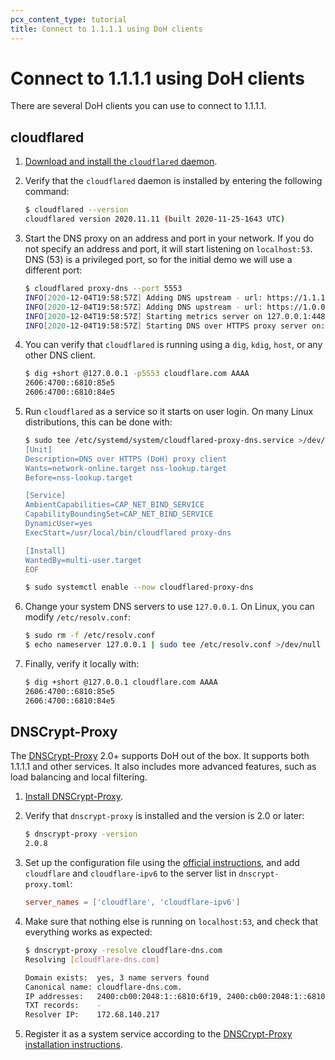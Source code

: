 ```yaml
---
pcx_content_type: tutorial
title: Connect to 1.1.1.1 using DoH clients
---
```


# Connect to 1.1.1.1 using DoH clients

There are several DoH clients you can use to connect to 1.1.1.1.

## cloudflared

1. [Download and install the `cloudflared` daemon](/cloudflare-one/connections/connect-apps/install-and-setup/installation/).
2. Verify that the `cloudflared` daemon is installed by entering the following command:

    ```sh
    $ cloudflared --version
    cloudflared version 2020.11.11 (built 2020-11-25-1643 UTC)
    ```

3. Start the DNS proxy on an address and port in your network. If you do not specify an address and port, it will start listening on `localhost:53`. DNS (53) is a privileged port, so for the initial demo we will use a different port:

    ```sh
    $ cloudflared proxy-dns --port 5553
    INFO[2020-12-04T19:58:57Z] Adding DNS upstream - url: https://1.1.1.1/dns-query
    INFO[2020-12-04T19:58:57Z] Adding DNS upstream - url: https://1.0.0.1/dns-query
    INFO[2020-12-04T19:58:57Z] Starting metrics server on 127.0.0.1:44841/metrics
    INFO[2020-12-04T19:58:57Z] Starting DNS over HTTPS proxy server on: dns://localhost:5553
    ```

4. You can verify that `cloudflared` is running using a `dig`, `kdig`, `host`, or any other DNS client.

    ```sh
    $ dig +short @127.0.0.1 -p5553 cloudflare.com AAAA
    2606:4700::6810:85e5
    2606:4700::6810:84e5
    ```

5. Run `cloudflared` as a service so it starts on user login. On many Linux distributions, this can be done with:

    ```bash
    $ sudo tee /etc/systemd/system/cloudflared-proxy-dns.service >/dev/null <<EOF
    [Unit]
    Description=DNS over HTTPS (DoH) proxy client
    Wants=network-online.target nss-lookup.target
    Before=nss-lookup.target

    [Service]
    AmbientCapabilities=CAP_NET_BIND_SERVICE
    CapabilityBoundingSet=CAP_NET_BIND_SERVICE
    DynamicUser=yes
    ExecStart=/usr/local/bin/cloudflared proxy-dns

    [Install]
    WantedBy=multi-user.target
    EOF

    $ sudo systemctl enable --now cloudflared-proxy-dns
    ```

6. Change your system DNS servers to use `127.0.0.1`. On Linux, you can modify `/etc/resolv.conf`:

    ```sh
    $ sudo rm -f /etc/resolv.conf
    $ echo nameserver 127.0.0.1 | sudo tee /etc/resolv.conf >/dev/null
    ```

7. Finally, verify it locally with:

    ```sh
    $ dig +short @127.0.0.1 cloudflare.com AAAA
    2606:4700::6810:85e5
    2606:4700::6810:84e5
    ```

## DNSCrypt-Proxy

The [DNSCrypt-Proxy](https://dnscrypt.info) 2.0+ supports DoH out of the box. It supports both 1.1.1.1 and other services. It also includes more advanced features, such as load balancing and local filtering.

1. [Install DNSCrypt-Proxy](https://github.com/jedisct1/dnscrypt-proxy/wiki/installation).
2. Verify that `dnscrypt-proxy` is installed and the version is 2.0 or later:

    ```sh
    $ dnscrypt-proxy -version
    2.0.8
    ```

3. Set up the configuration file using the [official instructions](https://github.com/jedisct1/dnscrypt-proxy/wiki/installation#setting-up-dnscrypt-proxy), and add `cloudflare` and `cloudflare-ipv6` to the server list in `dnscrypt-proxy.toml`:

    ```toml
    server_names = ['cloudflare', 'cloudflare-ipv6']
    ```

4. Make sure that nothing else is running on `localhost:53`, and check that everything works as expected:

    ```sh
    $ dnscrypt-proxy -resolve cloudflare-dns.com
    Resolving [cloudflare-dns.com]

    Domain exists:  yes, 3 name servers found
    Canonical name: cloudflare-dns.com.
    IP addresses:   2400:cb00:2048:1::6810:6f19, 2400:cb00:2048:1::6810:7019, 104.16.111.25, 104.16.112.25
    TXT records:    -
    Resolver IP:    172.68.140.217
    ```

5. Register it as a system service according to the [DNSCrypt-Proxy installation instructions](https://github.com/jedisct1/dnscrypt-proxy/wiki/installation).